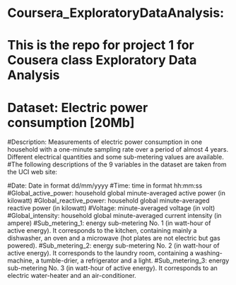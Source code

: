 # Coursera_ExploratoryDataAnalysis:
# This is the repo for project 1 for Cousera class Exploratory Data Analysis
# Dataset: Electric power consumption [20Mb]
#Description: Measurements of electric power consumption in one household with a one-minute sampling rate over a period of almost 4 years. Different electrical quantities and some sub-metering values are available.
#The following descriptions of the 9 variables in the dataset are taken from the UCI web site:

#Date: Date in format dd/mm/yyyy
#Time: time in format hh:mm:ss
#Global_active_power: household global minute-averaged active power (in kilowatt)
#Global_reactive_power: household global minute-averaged reactive power (in kilowatt)
#Voltage: minute-averaged voltage (in volt)
#Global_intensity: household global minute-averaged current intensity (in ampere)
#Sub_metering_1: energy sub-metering No. 1 (in watt-hour of active energy). It corresponds to the kitchen, containing mainly a dishwasher, an oven and a microwave (hot plates are not electric but gas powered).
#Sub_metering_2: energy sub-metering No. 2 (in watt-hour of active energy). It corresponds to the laundry room, containing a washing-machine, a tumble-drier, a refrigerator and a light.
#Sub_metering_3: energy sub-metering No. 3 (in watt-hour of active energy). It corresponds to an electric water-heater and an air-conditioner.